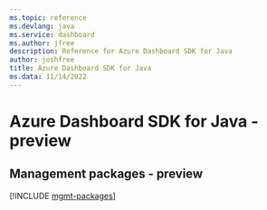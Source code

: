```yaml
---
ms.topic: reference
ms.devlang: java
ms.service: dashboard
ms.author: jfree
description: Reference for Azure Dashboard SDK for Java
author: joshfree
title: Azure Dashboard SDK for Java
ms.data: 11/14/2022
---
```

# Azure Dashboard SDK for Java - preview

## Management packages - preview
[!INCLUDE [mgmt-packages](dashboard-mgmt-index.md)]